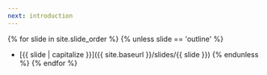 ```yaml
---
next: introduction
---
```

{% for slide in site.slide_order %}
  {% unless slide == 'outline' %}
* [{{ slide | capitalize }}]({{ site.baseurl }}/slides/{{ slide }})
  {% endunless %}
{% endfor %}
